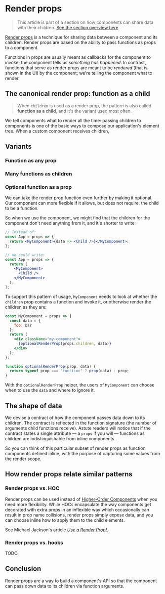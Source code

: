 # Render props

> This article is part of a section on how components can share data with their children. [See the section overview here](./children-data-overview.md).

[Render props][render-props] is a technique for sharing data between a component and its children. Render props are based on the ability to pass functions as props to a component.

Functions in props are usually meant as callbacks for the component to invoke; the component tells us _something has happened_. In contrast, functions that serve as render props are meant to be _rendered_ (that is, shown in the UI) by the component; we're telling the component what to render.

## The canonical render prop: function as a child

> When `children` is used as a render prop, the pattern is also called **function as a child**, and it's the variant used most often.

We tell components what to render all the time: passing children to components is one of the basic ways to compose our application's element tree. When a custom component receives children,

## Variants

### Function as any prop

### Many functions as children

### Optional function as a prop

We can take the render prop function even further by making it optional. Our component can more flexible if it allows, but does not require, the child to be a function.

So when we use the component, we might find that the children for the component don't need anything from it, and it's shorter to write:

```jsx
// Instead of:
const App = props => {
  return <MyComponent>{data => <Child />}</MyComponent>;
};

// We could write:
const App = props => {
  return (
    <MyComponent>
      <Child />
    </MyComponent>
  );
};
```

To support this pattern of usage, `MyComponent` needs to look at whether the `children` prop contains a function and invoke it, or otherwise render the children as they are:

```jsx
const MyComponent = props => {
  const data = {
    foo: bar
  };
  return (
    <div className="my-component">
      {optionalRenderProp(props.children, data)}
    </div>
  );
};

function optionalRenderProp(prop, data) {
  return typeof prop === "function" ? prop(data) : prop;
}
```

With the `optionalRenderProp` helper, the users of `MyComponent` can choose when to use the `data` and where to ignore it.

## The shape of data

We devise a contract of how the component passes data down to its children. The contract is reflected in the function signature (the number of arguments child functions receive). Astute readers will notice that if the contract states a single attribute — a `props` if you will — functions as children are indistinguishable from inline components.

So you can think of this particular subset of render props as function components defined inline, with the purpose of capturing some values from the render scope.

## How render props relate similar patterns

### Render props vs. HOC

Render props can be used instead of [Higher-Order Components](./hoc.md) when you need more flexibility. While HOCs encapsulate the way components get decorated with extra props in an inflexible way which occasionally can result in prop name collisions, render props simply expose data, and you can choose inline how to apply them to the child elements.

See Michael Jackson's article [_Use a Render Prop!_](https://cdb.reacttraining.com/use-a-render-prop-50de598f11ce).

### Render props vs. hooks

TODO.

## Conclusion

Render props are a way to build a component's API so that the component can pass down data to its children via function arguments.

[render-props]: https://reactjs.org/docs/render-props.html
